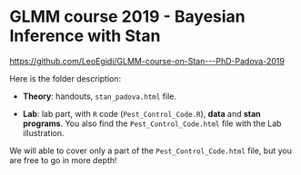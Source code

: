 # GLMM course 2019 - Bayesian Inference with Stan

https://github.com/LeoEgidi/GLMM-course-on-Stan---PhD-Padova-2019

Here is the folder description:

- **Theory**: handouts, `stan_padova.html` file.

- **Lab**: lab part, with `R` code (`Pest_Control_Code.R`), **data** and **stan programs**. You also find the `Pest_Control_Code.html` file with the Lab illustration.

We will able to cover only a part of the `Pest_Control_Code.html` file, but you are free to go in more depth!
